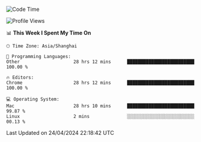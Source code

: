 <!--START_SECTION:waka-->
![Code Time](http://img.shields.io/badge/Code%20Time-2%2C202%20hrs%2041%20mins-blue)

![Profile Views](http://img.shields.io/badge/Profile%20Views-0-blue)

📊 **This Week I Spent My Time On** 

```text
🕑︎ Time Zone: Asia/Shanghai

💬 Programming Languages: 
Other                    28 hrs 12 mins      █████████████████████████   100.00 % 

🔥 Editors: 
Chrome                   28 hrs 12 mins      █████████████████████████   100.00 % 

💻 Operating System: 
Mac                      28 hrs 10 mins      █████████████████████████   99.87 % 
Linux                    2 mins              ░░░░░░░░░░░░░░░░░░░░░░░░░   00.13 % 
```


 Last Updated on 24/04/2024 22:18:42 UTC
<!--END_SECTION:waka-->